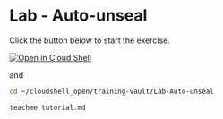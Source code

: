 # Lab - Auto-unseal

Click the button below to start the exercise.

[![Open in Cloud Shell](https://gstatic.com/cloudssh/images/open-btn.svg)](https://shell.cloud.google.com/cloudshell/open?cloudshell_tutorial=tutorial.md&show=ide%2Cterminal&ephemeral=false&cloudshell_workspace=training-vault)

and

```bash
cd ~/cloudshell_open/training-vault/Lab-Auto-unseal

teachme tutorial.md
```